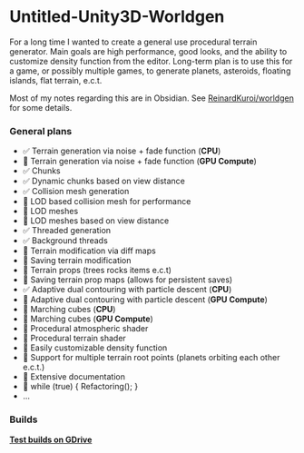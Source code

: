 # Untitled-Unity3D-Worldgen

For a long time I wanted to create a general use procedural terrain generator. Main goals are high performance, good looks, and the ability to customize density function from the editor. Long-term plan is to use this for a game, or possibly multiple games, to generate planets, asteroids, floating islands, flat terrain, e.c.t.

Most of my notes regarding this are in Obsidian. See [ReinardKuroi/worldgen](https://github.com/ReinardKuroi/worldgen) for some details.

### General plans

 - :white_check_mark: Terrain generation via noise + fade function (**CPU**)
 - :black_square_button: Terrain generation via noise + fade function (**GPU Compute**)
 - :white_check_mark: Chunks
 - :white_check_mark: Dynamic chunks based on view distance
 - :white_check_mark: Collision mesh generation
 - :black_square_button: LOD based collision mesh for performance
 - :black_square_button: LOD meshes
 - :black_square_button: LOD meshes based on view distance
 - :white_check_mark: Threaded generation
 - :white_check_mark: Background threads
 - :black_square_button: Terrain modification via diff maps
 - :black_square_button: Saving terrain modification
 - :black_square_button: Terrain props (trees rocks items e.c.t)
 - :black_square_button: Saving terrain prop maps (allows for persistent saves)
 - :white_check_mark: Adaptive dual contouring with particle descent (**CPU**)
 - :black_square_button: Adaptive dual contouring with particle descent (**GPU Compute**)
 - :black_square_button: Marching cubes (**CPU**)
 - :black_square_button: Marching cubes (**GPU Compute**)
 - :black_square_button: Procedural atmospheric shader
 - :black_square_button: Procedural terrain shader
 - :black_square_button: Easily customizable density function
 - :black_square_button: Support for multiple terrain root points (planets orbiting each other e.c.t.)
 - :black_square_button: Extensive documentation
 - :black_square_button: while (true) { Refactoring(); }
 - ...
 
 ### Builds
 
 [**Test builds on GDrive**](https://drive.google.com/drive/u/0/folders/1DDYi-43jeXR510_j6G-nWEJRwGUw1O5E)
